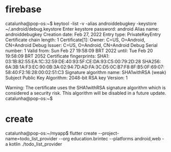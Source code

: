 # firebase
catalunha@pop-os:~$ keytool -list -v -alias androiddebugkey -keystore ~/.android/debug.keystore
Enter keystore password:  android
Alias name: androiddebugkey
Creation date: Feb 27, 2022
Entry type: PrivateKeyEntry
Certificate chain length: 1
Certificate[1]:
Owner: C=US, O=Android, CN=Android Debug
Issuer: C=US, O=Android, CN=Android Debug
Serial number: 1
Valid from: Sun Feb 27 19:58:09 BRT 2022 until: Tue Feb 20 19:58:09 BRT 2052
Certificate fingerprints:
	 SHA1: 03:1B:82:55:EA:1C:32:59:DE:40:93:5F:CE:DA:93:C5:00:79:2D:28
	 SHA256: 6A:3B:1A:F3:EC:90:0B:3A:02:94:7D:AD:FA:3C:D5:0C:B7:F8:8F:B5:0F:69:07:58:40:F2:16:28:00:02:51:C3
Signature algorithm name: SHA1withRSA (weak)
Subject Public Key Algorithm: 2048-bit RSA key
Version: 1

Warning:
The certificate uses the SHA1withRSA signature algorithm which is considered a security risk. This algorithm will be disabled in a future update.
catalunha@pop-os:~$ 


# create
catalunha@pop-os:~/myapp$ flutter create --project-name=todo_list_provider --org education.brintec --platforms android,web -a kotlin ./todo_list_provider

